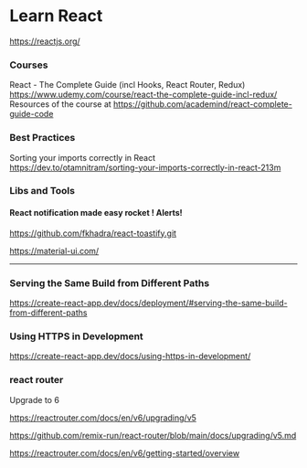 # Learn React

https://reactjs.org/

### Courses

 React - The Complete Guide (incl Hooks, React Router, Redux) 
<br>
https://www.udemy.com/course/react-the-complete-guide-incl-redux/
<br>
Resources of the course at
https://github.com/academind/react-complete-guide-code


### Best Practices
 Sorting your imports correctly in React 
<br>
https://dev.to/otamnitram/sorting-your-imports-correctly-in-react-213m

### Libs and Tools

####  React notification made easy rocket ! Alerts!
https://github.com/fkhadra/react-toastify.git


https://material-ui.com/


---

### Serving the Same Build from Different Paths

https://create-react-app.dev/docs/deployment/#serving-the-same-build-from-different-paths



### Using HTTPS in Development
https://create-react-app.dev/docs/using-https-in-development/

### react router
Upgrade to 6

https://reactrouter.com/docs/en/v6/upgrading/v5

https://github.com/remix-run/react-router/blob/main/docs/upgrading/v5.md

https://reactrouter.com/docs/en/v6/getting-started/overview
